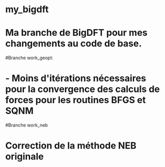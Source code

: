 # my_bigdft

# Ma branche de BigDFT pour mes changements au code de base.

#Branche work_geopt:
# - Moins d'itérations nécessaires pour la convergence des calculs de forces pour les routines BFGS et SQNM

#Branche work_neb
# Correction de la méthode NEB originale
